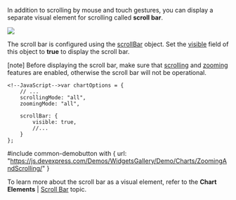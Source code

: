 In addition to scrolling by mouse and touch gestures, you can display a separate visual element for scrolling called **scroll bar**.

![](/Content/images/doc/19_2/ChartJS/Chart_ScrollBar.png)

The scroll bar is configured using the [scrollBar](/api-reference/20%20Data%20Visualization%20Widgets/dxChart/1%20Configuration/scrollBar '/Documentation/ApiReference/Data_Visualization_Widgets/dxChart/Configuration/scrollBar/') object. Set the [visible](/api-reference/20%20Data%20Visualization%20Widgets/dxChart/1%20Configuration/scrollBar/visible.md '/Documentation/ApiReference/Data_Visualization_Widgets/dxChart/Configuration/scrollBar/#visible') field of this object to **true** to display the scroll bar.

[note] Before displaying the scroll bar, make sure that [scrolling](/api-reference/20%20Data%20Visualization%20Widgets/dxChart/1%20Configuration/scrollingMode.md '/Documentation/ApiReference/Data_Visualization_Widgets/dxChart/Configuration/#scrollingMode') and [zooming](/api-reference/20%20Data%20Visualization%20Widgets/dxChart/1%20Configuration/zoomingMode.md '/Documentation/ApiReference/Data_Visualization_Widgets/dxChart/Configuration/#zoomingMode') features are enabled, otherwise the scroll bar will not be operational.

	<!--JavaScript-->var chartOptions = {
		// ...
		scrollingMode: "all",
		zoomingMode: "all",

		scrollBar: {
			visible: true,
			//...
		}
	};

#include common-demobutton with {
    url: "https://js.devexpress.com/Demos/WidgetsGallery/Demo/Charts/ZoomingAndScrolling/"
}

To learn more about the scroll bar as a visual element, refer to the **Chart Elements** | [Scroll Bar](/concepts/05%20Widgets/Chart/95%20Zooming%20and%20Panning/03%20Using%20the%20Scroll%20Bar.md '/Documentation/Guide/Widgets/Chart/Zooming_and_Panning/#Using_the_Scroll_Bar') topic.
